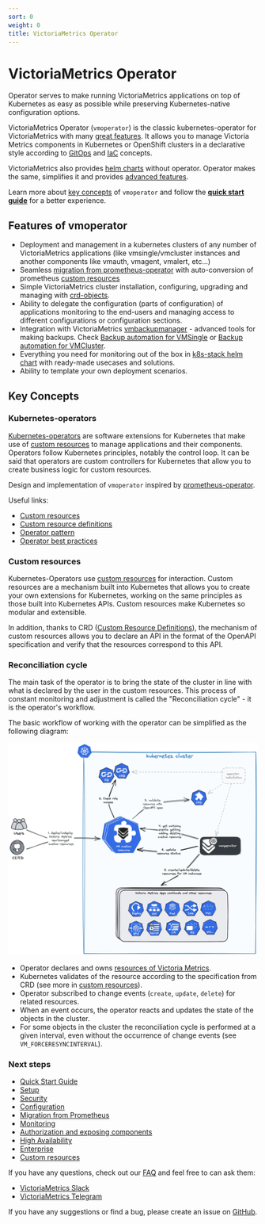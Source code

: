 ```yaml
---
sort: 0
weight: 0
title: VictoriaMetrics Operator
---
```


# VictoriaMetrics Operator

Operator serves to make running VictoriaMetrics applications on top of Kubernetes as easy as possible while preserving Kubernetes-native configuration options.

VictoriaMetrics Operator (`vmoperator`) is the classic kubernetes-operator for VictoriaMetrics with many [great features](#features).
It allows you to manage Victoria Metrics components in Kubernetes or OpenShift clusters
in a declarative style according to [GitOps](https://www.redhat.com/en/topics/devops/what-is-gitops)
and [IaC](https://en.wikipedia.org/wiki/Infrastructure_as_code) concepts.

VictoriaMetrics also provides [helm charts](https://github.com/VictoriaMetrics/helm-charts) without operator.
Operator makes the same, simplifies it and provides [advanced features](#features).

Learn more about [key concepts](#key-concepts) of `vmoperator` and follow the **[quick start guide](./quick-start.md)** for a better experience.

## Features of vmoperator

- Deployment and management in a kubernetes clusters of any number of VictoriaMetrics applications (like vmsingle/vmcluster instances and another components like vmauth, vmagent, vmalert, etc...)
- Seamless [migration from prometheus-operator](./migration.md) with auto-conversion of prometheus [custom resources](#custom-resources)
- Simple VictoriaMetrics cluster installation, configuring, upgrading and managing with [crd-objects](./resources/README.md).
- Ability to delegate the configuration (parts of configuration) of applications monitoring to the end-users and managing access to different configurations or configuration sections.
- Integration with VictoriaMetrics [vmbackupmanager](https://docs.victoriametrics.com/vmbackupmanager.html) - advanced tools for making backups. Check [Backup automation for VMSingle](./resources/vmsingle.md#backup-automation) or [Backup automation for VMCluster](./resources/vmcluster.md#backup-automation).
- Everything you need for monitoring out of the box in [k8s-stack helm chart](https://victoriametrics.github.io/helm-charts/charts/victoria-metrics-k8s-stack/) with ready-made usecases and solutions.
- Ability to template your own deployment scenarios.

## Key Concepts

### Kubernetes-operators

[Kubernetes-operators](https://kubernetes.io/docs/concepts/extend-kubernetes/operator/) are software extensions
for Kubernetes that make use of [custom resources](#custom-resources) to manage applications and their components.
Operators follow Kubernetes principles, notably the control loop.
It can be said that operators are custom controllers for Kubernetes that allow you to create business logic for custom resources.

Design and implementation of `vmoperator` inspired by [prometheus-operator](https://github.com/prometheus-operator/prometheus-operator).

Useful links:
- [Custom resources](https://kubernetes.io/docs/concepts/extend-kubernetes/api-extension/custom-resources/)
- [Custom resource definitions](https://kubernetes.io/docs/tasks/extend-kubernetes/custom-resources/custom-resource-definitions/)
- [Operator pattern](https://kubernetes.io/docs/concepts/extend-kubernetes/operator/)
- [Operator best practices](https://sdk.operatorframework.io/docs/best-practices/)

### Custom resources

Kubernetes-Operators use [custom resources](https://kubernetes.io/docs/concepts/extend-kubernetes/api-extension/custom-resources/)
for interaction. Custom resources are a mechanism built into Kubernetes that allows you to create your own extensions for Kubernetes,
working on the same principles as those built into Kubernetes APIs. Custom resources make Kubernetes so modular and extensible.

In addition, thanks to CRD ([Custom Resource Definitions](https://kubernetes.io/docs/tasks/extend-kubernetes/custom-resources/custom-resource-definitions/)),
the mechanism of custom resources allows you to declare an API in the format of the OpenAPI specification and verify that the resources correspond to this API.

### Reconciliation cycle

The main task of the operator is to bring the state of the cluster in line with what is declared by the user in the custom resources.
This process of constant monitoring and adjustment is called the "Reconciliation cycle" - it is the operator's workflow.

The basic workflow of working with the operator can be simplified as the following diagram:

<img src="README_operator-workflow.webp" width="1200">

- Operator declares and owns [resources of Victoria Metrics](./resources/README.md).
- Kubernetes validates of the resource according to the specification from CRD (see more in [custom resources](#custom-resources)).
- Operator subscribed to change events (`create`, `update`, `delete`) for related resources.
- When an event occurs, the operator reacts and updates the state of the objects in the cluster.
- For some objects in the cluster the reconciliation cycle is performed at a given interval, even without the occurrence of change events (see `VM_FORCERESYNCINTERVAL`).

### Next steps

- [Quick Start Guide](./quick-start.md)
- [Setup](./setup.md)
- [Security](./security.md)
- [Configuration](./configuration.md)
- [Migration from Prometheus](./migration.md)
- [Monitoring](./monitoring.md)
- [Authorization and exposing components](./auth.md)
- [High Availability](./high-availability.md)
- [Enterprise](./enterprise.md)
- [Custom resources](./resources/README.md)

If you have any questions, check out our [FAQ](./FAQ.md) 
and feel free to can ask them:
- [VictoriaMetrics Slack](https://victoriametrics.slack.com/)
- [VictoriaMetrics Telegram](https://t.me/VictoriaMetrics_en)

If you have any suggestions or find a bug, please create an issue
on [GitHub](https://github.com/VictoriaMetrics/operator/issues/new).
